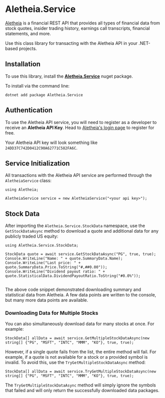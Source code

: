 # Aletheia.Service

[Aletheia](https://aletheiaapi.com) is a financial REST API that provides all types of financial data from stock quotes, insider trading history, earnings call transcripts, financial statements, and more.  

Use this class library for transacting with the Aletheia API in your .NET-based projects.

## Installation
To use this library, install the [**Aletheia.Service**](https://www.nuget.org/packages/Aletheia.Service/) nuget package.

To install via the command line:
```
dotnet add package Aletheia.Service
```

## Authentication
To use the Aletheia API service, you will need to register as a developer to receive an **Aletheia API Key**. Head to [Aletheia's login page](https://aletheiaapi.com/login/) to register for free.

Your Aletheia API key will look something like `24DD37C742D0412C90A62771C582FA6C`.

## Service Initialization
All transactions with the Aletheia API service are performed through the `AletheiaService` class:

```
using Aletheia;

AletheiaService service = new AletheiaService("<your api key>");
```

## Stock Data
After importing the `Aletheia.Service.StockData` namespace, use the `GetStockDataAsync` method to download a quote and additional data for any publicly traded US equity:

```
using Aletheia.Service.StockData;

StockData quote = await service.GetStockDataAsync("PG", true, true);
Console.WriteLine("Name: " + quote.SummaryData.Name);
Console.WriteLine("Last price: " + quote.SummaryData.Price.ToString("#,##0.00"));
Console.WriteLine("Dividend payout ratio: " + quote.StatisticalData.DividendPayoutRatio.ToString("#0.0%"));
            
```
The above code snippet demonstrated downloading summary and statistical data from Aletheia. A few data points are written to the console, but many more data points are available.

### Downloading Data for Multiple Stocks
You can also simultaneously download data for many stocks at once. For example:
```
StockData[] allData = await service.GetMultipleStockDataAsync(new string[] {"PG", "MSFT", "INTC", "MMM", "KO"}, true, true);
```
However, if a single quote fails from the list, the entire method will fail. For example, if a quote is not available for a stock or a provided symbol is invalid. To avoid this, use the `TryGetMultipleStockDataAsync` method:
```
StockData[] allData = await service.TryGetMultipleStockDataAsync(new string[] {"PG", "MSFT", "INTC", "MMM", "KO"}, true, true);
```
The `TryGetMultipleStockDataAsync` method will simply ignore the symbols that failed and will only return the successfully downloaded data packages.